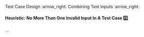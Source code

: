 <link rel="stylesheet" href="{{baseUrl}}/css/textbook.css">

<div class="website-content">

<div id="path">Test Case Design :arrow_right: Combining Test Inputs :arrow_right:</div>

<div id="title">

#### Heuristic: No More Than One Invalid Input In A Test Case :two:

</div>

<div id="body">

...

</div>

</div>

